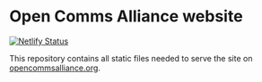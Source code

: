 # Open Comms Alliance website
[![Netlify Status](https://api.netlify.com/api/v1/badges/aa01a089-6378-4edc-be90-04986a0a7212/deploy-status)](https://app.netlify.com/sites/thirsty-wing-9e3e49/deploys)

This repository contains all static files needed to serve the site on [opencommsalliance.org](https://opencommsalliance.org).